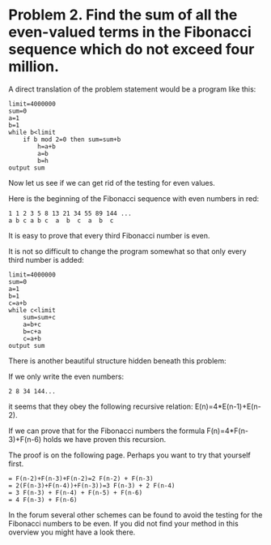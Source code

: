 # Problem 2. Find the sum of all the even-valued terms in the Fibonacci sequence which do not exceed four million.

A direct translation of the problem statement would be a program like this:
```
limit=4000000
sum=0
a=1
b=1
while b<limit
    if b mod 2=0 then sum=sum+b
        h=a+b
        a=b
        b=h
output sum
```
Now let us see if we can get rid of the testing for even values.

Here is the beginning of the Fibonacci sequence with even numbers in red:
```
1 1 2 3 5 8 13 21 34 55 89 144 ...
a b c a b c  a  b  c  a  b  c
```
It is easy to prove that every third Fibonacci number is even.

It is not so difficult to change the program somewhat so that only every third number is
added:
```
limit=4000000
sum=0
a=1
b=1
c=a+b
while c<limit
    sum=sum+c
    a=b+c
    b=c+a
    c=a+b
output sum
```
There is another beautiful structure hidden beneath this problem:

If we only write the even numbers:
```
2 8 34 144...
```
it seems that they obey the following recursive relation: E(n)=4*E(n-1)+E(n-2).

If we can prove that for the Fibonacci numbers the formula F(n)=4*F(n-3)+F(n-6) holds we
have proven this recursion.

The proof is on the following page. Perhaps you want to try that yourself first.

```
= F(n-2)+F(n-3)+F(n-2)=2 F(n-2) + F(n-3)
= 2(F(n-3)+F(n-4))+F(n-3))=3 F(n-3) + 2 F(n-4)
= 3 F(n-3) + F(n-4) + F(n-5) + F(n-6)
= 4 F(n-3) + F(n-6)
```
In the forum several other schemes can be found to avoid the testing for the Fibonacci
numbers to be even. If you did not find your method in this overview you might have a look
there.
